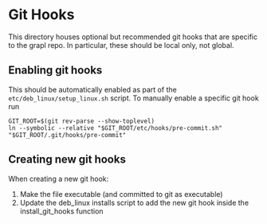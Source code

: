 # Git Hooks

This directory houses optional but recommended git hooks that are specific to
the grapl repo. In particular, these should be local only, not global.

## Enabling git hooks

This should be automatically enabled as part of the
`etc/deb_linux/setup_linux.sh` script. To manually enable a specific git hook
run

```
GIT_ROOT=$(git rev-parse --show-toplevel)
ln --symbolic --relative "$GIT_ROOT/etc/hooks/pre-commit.sh" "$GIT_ROOT/.git/hooks/pre-commit"
```

## Creating new git hooks

When creating a new git hook:

1. Make the file executable (and committed to git as executable)
2. Update the deb_linux installs script to add the new git hook inside the
   install_git_hooks function
